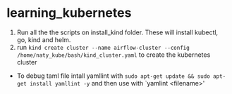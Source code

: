 # learning_kubernetes

1. Run all the the scripts on install_kind folder. These will install kubectl, go, kind and helm.
2. run `kind create cluster --name airflow-cluster --config /home/naty_kube/bash/kind_cluster.yaml` to create the kubernetes cluster
- To debug taml file intall yamllint with `sudo apt-get update && sudo apt-get install yamllint -y` and then use with `yamlint &lt;filename&gt;'
